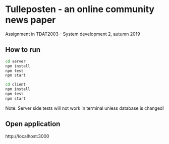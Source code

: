 # Tulleposten - an online community news paper

Assignment in TDAT2003 - System development 2, autumn 2019

## How to run

```sh
cd server
npm install
npm test
npm start
```

```sh
cd client
npm install
npm test
npm start
```

Note: Server side tests will not work in terminal unless database is changed!

## Open application

http://localhost:3000
